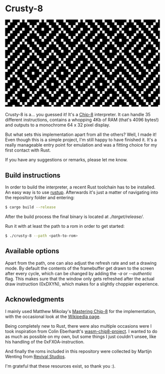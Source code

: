 # Crusty-8

![A black and white maze drawn by the interpreter](maze-david-winter.png "Maze Demo by David Winter")

Crusty-8 is a... you guessed it! It's a [Chip-8](https://en.wikipedia.org/wiki/Chip-8) interpreter.
It can handle 35 different instructions, contains a whopping 4Kb of RAM (that's 4096 bytes!)
and outputs to a monochrome 64 x 32 pixel display.

But what sets this implementation apart from all the others? Well, I made it!
Even though this is a simple project, I'm still happy to have finished it.
It's a really manageable entry point for emulation and was a fitting choice for
my first contact with Rust.

If you have any suggestions or remarks, please let me know.

## Build instructions

In order to build the interpreter, a recent Rust toolchain has to be installed.
An easy way is to use [rustup](https://rustup.rs/). Afterwards it's just a matter
of navigating into the repository folder and entering:
```bash
$ cargo build --release
```

After the build process the final binary is located at *./target/release/*.

Run it with at least the path to a rom in order to get started:
```bash
$ ./crusty-8 --path <path-to-rom>
```

## Available options

Apart from the path, one can also adjust the refresh rate and set a drawing mode.
By default the contents of the framebuffer get drawn to the screen after every cycle,
which can be changed by adding the *-a* or *--authentic* flag. This makes sure
that the window only gets refreshed after the actual draw instruction (0xDXYN),
which makes for a slightly choppier experience.

## Acknowledgments

I mainly used Matthew Mikolay's [Mastering Chip-8](http://mattmik.com/files/chip8/mastering/chip8.html) for the implementation,
with the occasional look at the [Wikipedia page](https://en.wikipedia.org/wiki/Chip-8).

Being completely new to Rust, there were also multiple occasions were I took
inspiration from Colin Eberhardt's [wasm-chip8-project](https://github.com/ColinEberhardt/wasm-rust-chip8).
I wanted to do as much as possible on my own, but some things I just couldn't unsee,
like his handling of the 0xFX0A-instruction.

And finally the roms included in this repository were collected
by Martijn Wenting from [Revival Studios](http://www.revival-studios.com/).

I'm grateful that these resources exist, so thank you :).
